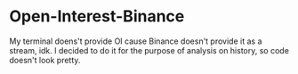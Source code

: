# Open-Interest-Binance
My terminal doens't provide OI cause Binance doesn't provide it as a stream, idk. I decided to do it for the purpose of analysis on history, so code doesn't look pretty.
